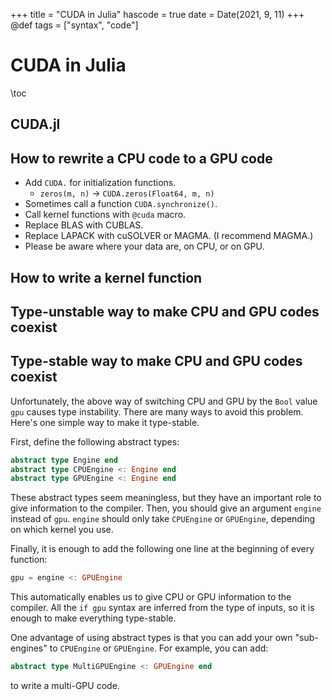 +++
title = "CUDA in Julia"
hascode = true
date = Date(2021, 9, 11)
+++
@def tags = ["syntax", "code"]

# CUDA in Julia

\toc

## CUDA.jl

## How to rewrite a CPU code to a GPU code

* Add `CUDA.` for initialization functions.
    * `zeros(m, n)` -> `CUDA.zeros(Float64, m, n)`
* Sometimes call a function `CUDA.synchronize()`.
* Call kernel functions with `@cuda` macro.
* Replace BLAS with CUBLAS.
* Replace LAPACK with cuSOLVER or MAGMA. (I recommend MAGMA.)
* Please be aware where your data are, on CPU, or on GPU.

## How to write a kernel function

## Type-unstable way to make CPU and GPU codes coexist

## Type-stable way to make CPU and GPU codes coexist

Unfortunately, the above way of switching CPU and GPU by the `Bool` value `gpu` causes type instability.
There are many ways to avoid this problem. Here's one simple way to make it type-stable.

First, define the following abstract types:
```julia
abstract type Engine end
abstract type CPUEngine <: Engine end
abstract type GPUEngine <: Engine end
```
These abstract types seem meaningless, but they have an important role to give information to the compiler.
Then, you should give an argument `engine` instead of `gpu`. `engine` should only take `CPUEngine` or `GPUEngine`,
depending on which kernel you use.

Finally, it is enough to add the following one line at the beginning of every function:
```julia
gpu = engine <: GPUEngine
```
This automatically enables us to give CPU or GPU information to the compiler. All the `if gpu` syntax are
inferred from the type of inputs, so it is enough to make everything type-stable.

One advantage of using abstract types is that you can add your own "sub-engines" to `CPUEngine` or `GPUEngine`.
For example, you can add:
```julia
abstract type MultiGPUEngine <: GPUEngine end
```
to write a multi-GPU code.
